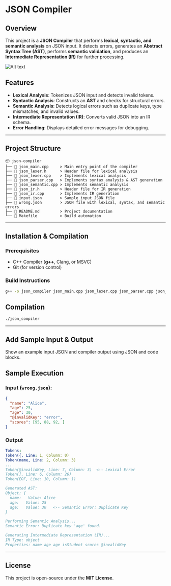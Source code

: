 # JSON Compiler

## Overview

This project is a **JSON Compiler** that performs **lexical, syntactic, and semantic analysis** on JSON input. It detects errors, generates an **Abstract Syntax Tree (AST)**, performs **semantic validation**, and produces an **Intermediate Representation (IR)** for further processing.

![Alt text]([https://example.com/image.png](https://preview.redd.it/dogrvclkll0a1.png?auto=webp&s=72e05d2cea869d6b1218193a947efb316c1c01b0))

## Features

- **Lexical Analysis**: Tokenizes JSON input and detects invalid tokens.
- **Syntactic Analysis**: Constructs an **AST** and checks for structural errors.
- **Semantic Analysis**: Detects logical errors such as duplicate keys, type mismatches, and invalid values.
- **Intermediate Representation (IR)**: Converts valid JSON into an IR schema.
- **Error Handling**: Displays detailed error messages for debugging.

---

## Project Structure
```plaintext
📦 json-compiler 
├── 📜 json_main.cpp     > Main entry point of the compiler 
├── 📜 json_lexer.h      > Header file for lexical analysis 
├── 📜 json_lexer.cpp    > Implements lexical analysis 
├── 📜 json_parser.cpp   > Implements syntax analysis & AST generation 
├── 📜 json_semantic.cpp > Implements semantic analysis 
├── 📜 json_ir.h         > Header file for IR generation 
├── 📜 json_ir.cpp       > Implements IR generation 
├── 📜 input.json        > Sample input JSON file 
├── 📜 wrong.json        > JSON file with lexical, syntax, and semantic errors 
├── 📜 README.md         > Project documentation 
└── 📜 Makefile          > Build automation
```

---

## Installation & Compilation

### Prerequisites
- C++ Compiler (**g++**, Clang, or MSVC)
- Git (for version control)

### Build Instructions
```sh
g++ -o json_compiler json_main.cpp json_lexer.cpp json_parser.cpp json_semantic.cpp json_ir.cpp -std=c++17
```

## Compilation
```sh
./json_compiler
```

---

## Add Sample Input & Output

Show an example input JSON and compiler output using JSON and code blocks.
## Sample Execution

### Input (`wrong.json`):
```json
{
  "name": "Alice",
  "age": 25,
  "age": 30,
  "@invalidKey": "error",
  "scores": [95, 88, 92, ]
}
```
### Output
```yaml
Tokens:
Token({, Line: 1, Column: 0)
Token(name, Line: 2, Column: 3)
...
Token(@invalidKey, Line: 7, Column: 3)  <-- Lexical Error
Token(], Line: 6, Column: 26)
Token(EOF, Line: 10, Column: 1)

Generated AST:
Object: {
  name:   Value: Alice
  age:   Value: 25
  age:   Value: 30   <-- Semantic Error: Duplicate Key
}

Performing Semantic Analysis...
Semantic Error: Duplicate key 'age' found.

Generating Intermediate Representation (IR)...
IR Type: object
Properties: name age age isStudent scores @invalidKey
```

---

## License

This project is open-source under the **MIT License**.

